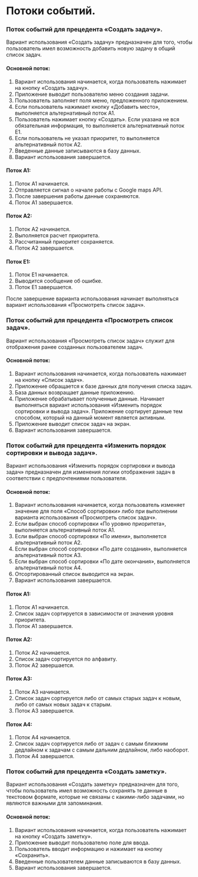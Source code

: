 # Потоки событий.
### Поток событий для прецедента «Создать задачу».
Вариант использования «Создать задачу» предназначен для того, чтобы пользователь имел возможность добавить новую задачу в общий список задач.
#### Основной поток:
1. Вариант использования начинается, когда пользователь нажимает на кнопку «Создать задачу».
2. Приложение выводит пользователю меню создания задачи.
3. Пользователь заполняет поля меню, предложенного приложением.
4. Если пользователь нажимает кнопку «Добавить место», выполняется альтернативный поток A1.
5. Пользователь нажимает кнопку «Создать». Если указана не вся обязательная информация, то выполняется альтернативный поток E1.
6. Если пользователь не указал приоритет, то выполняется альтернативный поток A2.
7. Введенные данные записываются в базу данных.
8. Вариант использования завершается.

#### Поток A1:
1. Поток A1 начинается.
2. Отправляется сигнал о начале работы с Google maps API.
3. После завершения работы данные сохраняются.
4. Поток A1 завершается.

#### Поток A2:
1. Поток A2 начинается.
2. Выполняется расчет приоритета.
3. Рассчитанный приоритет сохраняется.
4. Поток A2 завершается.

#### Поток E1:
1. Поток Е1 начинается.
2. Выводится сообщение об ошибке.
3. Поток E1 завершается.

После завершение варианта использования начинает выполняться вариант использования «Просмотреть список задач».

### Поток событий для прецедента «Просмотреть список задач».
Вариант использования «Просмотреть список задач» служит для отображения ранее созданных пользователем задач.
#### Основной поток:
1. Вариант использования начинается, когда пользователь нажимает на кнопку «Список задач».
2. Приложение обращается к базе данных для получения списка задач.
3. База данных возвращает данные приложению.
4. Приложение обрабатывает полученные данные. Начинает выполняться вариант использования «Изменить порядок сортировки и вывода задач». Приложение сортирует данные тем способом, который на данный момент является активным.
5. Приложение выводит список задач на экран.
6. Вариант использования завершается.

### Поток событий для прецедента «Изменить порядок сортировки и вывода задач».
Вариант использования «Изменить порядок сортировки и вывода задач» предназначен для изменения логики отображения задач в соответствии с предпочтениями пользователя.
#### Основной поток:
1. Вариант использования начинается, когда пользователь изменяет значение для поля «Способ сортировки» либо при выполнении варианта использования «Просмотреть список задач».
2. Если выбран способ сортировки «По уровню приоритета», выполняется альтернативный поток A1.
3. Если выбран способ сортировки «По имени», выполняется альтернативный поток A2.
4. Если выбран способ сортировки «По дате создания», выполняется альтернативный поток A3.
5. Если выбран способ сортировки «По дате окончания», выполняется альтернативный поток A4.
6. Отсортированный список выводится на экран.
7. Вариант использования завершается.

#### Поток А1:
1. Поток А1 начинается.
2. Список задач сортируется в зависимости от значения уровня приоритета.
3. Поток А1 завершается.

#### Поток А2:
1. Поток А2 начинается.
2. Список задач сортируется по алфавиту.
3. Поток А2 завершается.

#### Поток А3:
1. Поток А3 начинается.
2. Список задач сортируется либо от самых старых задач к новым, либо от самых новых задач к старым.
3. Поток А3 завершается.

#### Поток А4:
1. Поток А4 начинается.
2. Список задач сортируется либо от задач с самым ближним дедлайном к задачам с самым дальним дедлайном, либо наоборот.
3. Поток А4 завершается.

### Поток событий для прецедента «Создать заметку».
Вариант использования «Создать заметку» предназначен для того, чтобы пользователь имел возможность сохранять те данные в текстовом формате, которые не связаны с какими-либо задачами, но являются важными для запоминания.

#### Основной поток:
1. Вариант использования начинается, когда пользователь нажимает на кнопку «Создать заметку».
2. Приложение выводит пользователю поле для ввода.
3. Пользователь вводит информацию и нажимает на кнопку «Сохранить».
4. Введенные пользователем данные записываются в базу данных.
5. Вариант использования завершается.
